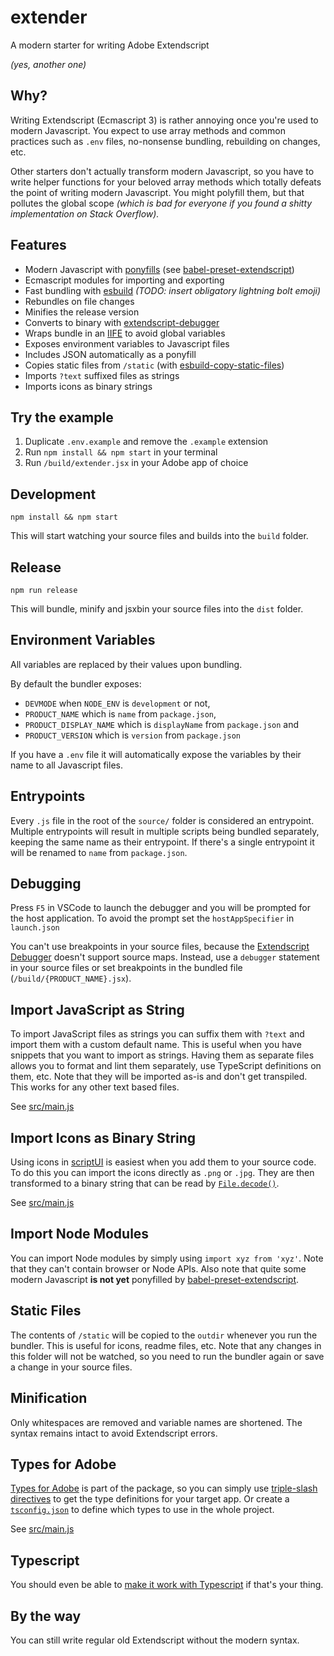 # extender

A modern starter for writing Adobe Extendscript

_(yes, another one)_

## Why?

Writing Extendscript (Ecmascript 3) is rather annoying once you're used to modern Javascript. You expect to use array methods and common practices such as `.env` files, no-nonsense bundling, rebuilding on changes, etc.

Other starters don't actually transform modern Javascript, so you have to write helper functions for your beloved array methods which totally defeats the point of writing modern Javascript. You might polyfill them, but that pollutes the global scope _(which is bad for everyone if you found a shitty implementation on Stack Overflow)._

## Features

- Modern Javascript with [ponyfills](https://github.com/sindresorhus/ponyfill#how-are-ponyfills-better-than-polyfills) (see [babel-preset-extendscript](https://github.com/fusepilot/babel-preset-extendscript))
- Ecmascript modules for importing and exporting
- Fast bundling with [esbuild](https://github.com/evanw/esbuild) _(TODO: insert obligatory lightning bolt emoji)_
- Rebundles on file changes
- Minifies the release version
- Converts to binary with [extendscript-debugger](https://marketplace.visualstudio.com/items?itemName=Adobe.extendscript-debug)
- Wraps bundle in an [IIFE](https://developer.mozilla.org/en-US/docs/Glossary/IIFE) to avoid global variables
- Exposes environment variables to Javascript files
- Includes JSON automatically as a ponyfill
- Copies static files from `/static` (with [esbuild-copy-static-files](https://github.com/nickjj/esbuild-copy-static-files))
- Imports `?text` suffixed files as strings
- Imports icons as binary strings

## Try the example

1. Duplicate `.env.example` and remove the `.example` extension
1. Run `npm install && npm start` in your terminal
1. Run `/build/extender.jsx` in your Adobe app of choice

## Development

```
npm install && npm start
```

This will start watching your source files and builds into the `build` folder.

## Release

```
npm run release
```

This will bundle, minify and jsxbin your source files into the `dist` folder.

## Environment Variables

All variables are replaced by their values upon bundling.

By default the bundler exposes:

- `DEVMODE` when `NODE_ENV` is `development` or not,
- `PRODUCT_NAME` which is `name` from `package.json`,
- `PRODUCT_DISPLAY_NAME` which is `displayName` from `package.json` and
- `PRODUCT_VERSION` which is `version` from `package.json`

If you have a `.env` file it will automatically expose the variables by their name to all Javascript files.

## Entrypoints

Every `.js` file in the root of the `source/` folder is considered an entrypoint. Multiple entrypoints will result in multiple scripts being bundled separately, keeping the same name as their entrypoint. If there's a single entrypoint it will be renamed to `name` from `package.json`.

## Debugging

Press `F5` in VSCode to launch the debugger and you will be prompted for the host application. To avoid the prompt set the `hostAppSpecifier` in `launch.json`

You can't use breakpoints in your source files, because the [Extendscript Debugger](https://marketplace.visualstudio.com/items?itemName=Adobe.extendscript-debug) doesn't support source maps. Instead, use a `debugger` statement in your source files or set breakpoints in the bundled file (`/build/{PRODUCT_NAME}.jsx`).

## Import JavaScript as String

To import JavaScript files as strings you can suffix them with `?text` and import them with a custom default name. This is useful when you have snippets that you want to import as strings. Having them as separate files allows you to format and lint them separately, use TypeScript definitions on them, etc. Note that they will be imported as-is and don't get transpiled. This works for any other text based files.

See [src/main.js](./src/main.js#L6)

## Import Icons as Binary String

Using icons in [scriptUI](https://extendscript.docsforadobe.dev/user-interface-tools/) is easiest when you add them to your source code. To do this you can import the icons directly as `.png` or `.jpg`. They are then transformed to a binary string that can be read by [`File.decode()`](https://extendscript.docsforadobe.dev/file-system-access/file-object.html#decode).

See [src/main.js](./src/main.js#L17)

## Import Node Modules

You can import Node modules by simply using `import xyz from 'xyz'`. Note that they can't contain browser or Node APIs. Also note that quite some modern Javascript **is not yet** ponyfilled by [babel-preset-extendscript](https://github.com/fusepilot/babel-preset-extendscript#features).

## Static Files

The contents of `/static` will be copied to the `outdir` whenever you run the bundler. This is useful for icons, readme files, etc. Note that any changes in this folder will not be watched, so you need to run the bundler again or save a change in your source files.

## Minification

Only whitespaces are removed and variable names are shortened. The syntax remains intact to avoid Extendscript errors.

## Types for Adobe

[Types for Adobe](https://github.com/aenhancers/Types-for-Adobe) is part of the package, so you can simply use [triple-slash directives](https://www.typescriptlang.org/docs/handbook/triple-slash-directives.html) to get the type definitions for your target app. Or create a [`tsconfig.json`](https://github.com/hyperbrew/bolt-cep/blob/master/src/jsx/tsconfig.json) to define which types to use in the whole project.

See [src/main.js](./src/main.js#L1-L2)

## Typescript

You should even be able to [make it work with Typescript](https://esbuild.github.io/content-types/#typescript) if that's your thing.

## By the way

You can still write regular old Extendscript without the modern syntax.
